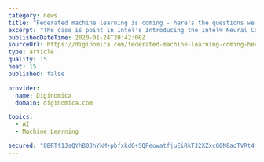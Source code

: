 ```yaml
---
category: news
title: "Federated machine learning is coming - here's the questions we should be asking"
excerpt: "The case is point in Intel's Introducing the Intel® Neural Compute Stick 2 computer vision and deep learning accelerator — powered by the Intel® Movidius™ Myriad™ X VPU, that can stick into a Pi for less than $70.00. But for truly distributed processing, the Apple A13 chipset in the iPhone 11 has a few features that boggle the mind ..."
publishedDateTime: 2020-01-24T20:42:00Z
sourceUrl: https://diginomica.com/federated-machine-learning-coming-heres-questions-we-should-be-asking
type: article
quality: 15
heat: 15
published: false

provider:
  name: Diginomica
  domain: diginomica.com

topics:
  - AI
  - Machine Learning

secured: "0BRTf1JsQYhB0JhYkM+pbfxkdO+SQPeowatfjuEiRkTJ2XZxcG0N8aqTVRt4mS9YhDaRzJODIMJSwksikd5IdWMtNakYAbrunzr+9AoZ/M/rPmtXsKRtrlwRKtIlFx79rfPRH/SmS48aPg55kKqvOIyZ902GrQLnIeLSsqDi5ckF47GTq4cD32H/XnNwXSPjskUlWQoY5nd05kBkKXjeC4YWpl45veMe2hzR4AVe7p0ppwRF3E6PqvPhloI2B2AiVy97Uqwku9m0nFvQvQDCWz0CPmmVRheRc3Cee0N8341mr2VqYrNPF5ba7Uqc62pcmQq6eyww/iwF7V6P03bNyLexttiA8jjbmY8LPFBhcULIp6c8hMvvel/y1JqhFArWTBB0/8T1Yb34RFfQnK8KglwITLWnwgNKbOiEBwlEJZVMvVw7vRqa+oPO3QDDH0SJ2unQYVqxY1uPkBncBNojAYfVTQ+s0dBr4Hyoep2pOq0=;aHY5VOF3CmZCfA7I5hZD8w=="
---
```


